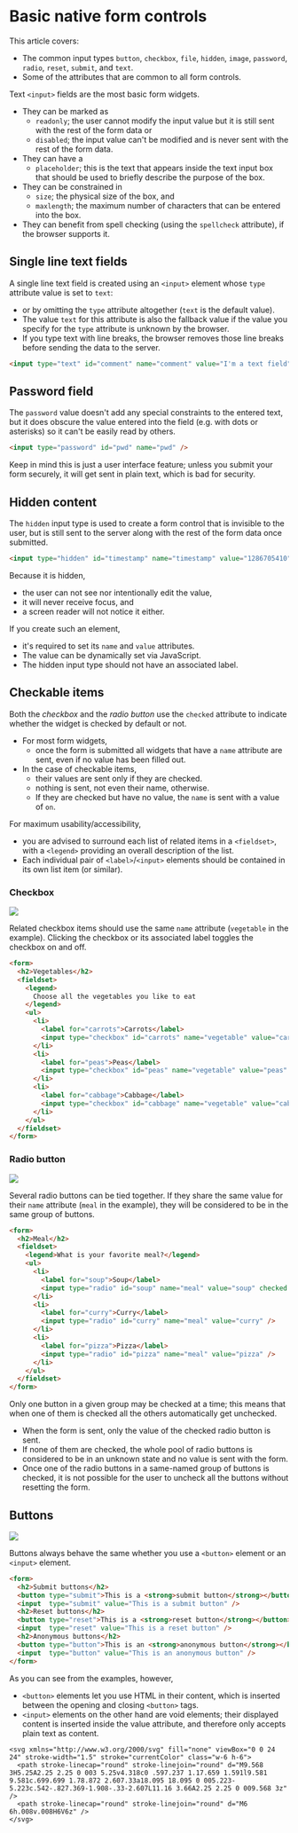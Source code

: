 # Basic native form controls

This article covers:

- The common input types `button`, `checkbox`, `file`, `hidden`, `image`, `password`, `radio`, `reset`, `submit`, and `text`.
- Some of the attributes that are common to all form controls.

Text `<input>` fields are the most basic form widgets.

- They can be marked as
  - `readonly`; the user cannot modify the input value but it is still sent with the rest of the form data or
  - `disabled`; the input value can't be modified and is never sent with the rest of the form data.
- They can have a
  - `placeholder`; this is the text that appears inside the text input box that should be used to briefly describe the purpose of the box.
- They can be constrained in
  - `size`; the physical size of the box, and
  - `maxlength`; the maximum number of characters that can be entered into the box.
- They can benefit from spell checking (using the `spellcheck` attribute), if the browser supports it.

## Single line text fields

A single line text field is created using an `<input>` element whose `type` attribute value is set to `text`:

- or by omitting the `type` attribute altogether (`text` is the default value).
- The value `text` for this attribute is also the fallback value if the value you specify for the `type` attribute is unknown by the browser.
- If you type text with line breaks, the browser removes those line breaks before sending the data to the server.

```html
<input type="text" id="comment" name="comment" value="I'm a text field" />
```

## Password field

The `password` value doesn't add any special constraints to the entered text, but it does obscure the value entered into the field (e.g. with dots or asterisks) so it can't be easily read by others.

```html
<input type="password" id="pwd" name="pwd" />
```

Keep in mind this is just a user interface feature; unless you submit your form securely, it will get sent in plain text, which is bad for security.

## Hidden content

The `hidden` input type is used to create a form control that is invisible to the user, but is still sent to the server along with the rest of the form data once submitted.

```html
<input type="hidden" id="timestamp" name="timestamp" value="1286705410" />
```

Because it is hidden,
- the user can not see nor intentionally edit the value,
- it will never receive focus, and
- a screen reader will not notice it either.

If you create such an element,
- it's required to set its `name` and `value` attributes.
- The value can be dynamically set via JavaScript.
- The hidden input type should not have an associated label.

## Checkable items

Both the *checkbox* and the *radio button* use the `checked` attribute to indicate whether the widget is checked by default or not.

- For most form widgets,
  - once the form is submitted all widgets that have a `name` attribute are sent, even if no value has been filled out.
- In the case of checkable items,
  - their values are sent only if they are checked.
  - nothing is sent, not even their name, otherwise.
  - If they are checked but have no value, the `name` is sent with a value of `on`.

For maximum usability/accessibility,
- you are advised to surround each list of related items in a `<fieldset>`, with a `<legend>` providing an overall description of the list.
- Each individual pair of `<label>`/`<input>` elements should be contained in its own list item (or similar).

### Checkbox

<img src="./checkbox.png" />

Related checkbox items should use the same `name` attribute (`vegetable` in the example). Clicking the checkbox or its associated label toggles the checkbox on and off.

```html
<form>
  <h2>Vegetables</h2>
  <fieldset>
    <legend>
      Choose all the vegetables you like to eat
    </legend>
    <ul>
      <li>
        <label for="carrots">Carrots</label>
        <input type="checkbox" id="carrots" name="vegetable" value="carrots" checked />
      </li>
      <li>
        <label for="peas">Peas</label>
        <input type="checkbox" id="peas" name="vegetable" value="peas" />
      </li>
      <li>
        <label for="cabbage">Cabbage</label>
        <input type="checkbox" id="cabbage" name="vegetable" value="cabbage" />
      </li>
    </ul>
  </fieldset>
</form>
```

### Radio button

<img src="./radiobutton.png" />

Several radio buttons can be tied together. If they share the same value for their `name` attribute (`meal` in the example), they will be considered to be in the same group of buttons.

```html
<form>
  <h2>Meal</h2>
  <fieldset>
    <legend>What is your favorite meal?</legend>
    <ul>
      <li>
        <label for="soup">Soup</label>
        <input type="radio" id="soup" name="meal" value="soup" checked />
      </li>
      <li>
        <label for="curry">Curry</label>
        <input type="radio" id="curry" name="meal" value="curry" />
      </li>
      <li>
        <label for="pizza">Pizza</label>
        <input type="radio" id="pizza" name="meal" value="pizza" />
      </li>
    </ul>
  </fieldset>
</form>
```

Only one button in a given group may be checked at a time; this means that when one of them is checked all the others automatically get unchecked.

- When the form is sent, only the value of the checked radio button is sent.
- If none of them are checked, the whole pool of radio buttons is considered to be in an unknown state and no value is sent with the form.
- Once one of the radio buttons in a same-named group of buttons is checked, it is not possible for the user to uncheck all the buttons without resetting the form.

## Buttons

<img src="./buttons.png">

Buttons always behave the same whether you use a `<button>` element or an `<input>` element.



```html
<form>
  <h2>Submit buttons</h2>
  <button type="submit">This is a <strong>submit button</strong></button>
  <input  type="submit" value="This is a submit button" />
  <h2>Reset buttons</h2>
  <button type="reset">This is a <strong>reset button</strong></button>
  <input  type="reset" value="This is a reset button" />
  <h2>Anonymous buttons</h2>
  <button type="button">This is an <strong>anonymous button</strong></button>
  <input  type="button" value="This is an anonymous button" />
</form>
```

As you can see from the examples, however,
- `<button>` elements let you use HTML in their content, which is inserted between the opening and closing `<button>` tags.
- `<input>` elements on the other hand are void elements; their displayed content is inserted inside the value attribute, and therefore only accepts plain text as content.

```
<svg xmlns="http://www.w3.org/2000/svg" fill="none" viewBox="0 0 24 24" stroke-width="1.5" stroke="currentColor" class="w-6 h-6">
  <path stroke-linecap="round" stroke-linejoin="round" d="M9.568 3H5.25A2.25 2.25 0 003 5.25v4.318c0 .597.237 1.17.659 1.591l9.581 9.581c.699.699 1.78.872 2.607.33a18.095 18.095 0 005.223-5.223c.542-.827.369-1.908-.33-2.607L11.16 3.66A2.25 2.25 0 009.568 3z" />
  <path stroke-linecap="round" stroke-linejoin="round" d="M6 6h.008v.008H6V6z" />
</svg>
```